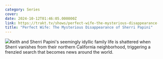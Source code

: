 ```yaml
---
category: Series
cover: 
date: 2024-10-12T01:46:05.000000Z
link: https://trakt.tv/shows/perfect-wife-the-mysterious-disappearance-of-sherri-papini
title: "Perfect Wife: The Mysterious Disappearance of Sherri Papini"
---
```


![](https://walter-r2.trakt.tv/images/shows/000/234/066/fanarts/thumb/f28c5c39dd.jpg)Keith and Sherri Papini's seemingly idyllic family life is shattered when Sherri vanishes from their northern California neighborhood, triggering a frenzied search that becomes news around the world.